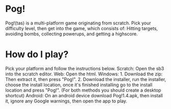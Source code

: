 # Pog!
 Pog!(tas) is a multi-platform game originating from scratch. Pick your difficulty level, then get into the game, which consists of: Hitting targets, avoiding bombs, collecting powerups, and getting a highscore.
# How do I play?
 Pick your platform and follow the instructions below.
  Scratch: Open the sb3 into the scratch editor.
  Web: Open the html.
  Windows: 1. Download the zip: Then extract it, then press "Pog!". 2. Download the installer, run the installer, choose the install location, once it's finished installing go to the install location and press "Pog!". (For both methods you should create a desktop shortcut)
  Android: On an android device download Pog!1.4.apk, then install it, ignore any Google warnings, then open the app to play.
